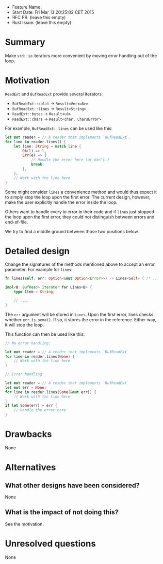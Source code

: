 - Feature Name: 
- Start Date: Fri Mar 13 20:25:02 CET 2015
- RFC PR: (leave this empty)
- Rust Issue: (leave this empty)

# Summary

Make `std::io` iterators more convenient by moving error handling out of the
loop.

# Motivation

`ReadExt` and `BufReadExt` provide several iterators:

* `BufReadExt::split` -> `Result<Vec<u8>>`
* `BufReadExt::lines` -> `Result<String>`
* `ReadExt::bytes` -> `Result<u8>`
* `ReadExt::chars` -> `Result<char, CharsError>`

For example, `BufReadExt::lines` can be used like this:

```rust
let mut reader = // A reader that implements `BufReadExt`.
for line in reader.lines() {
    let line: String = match line {
        Ok(l) => l,
        Err(e) => {
            // Handle the error here (or don't.)
            break;
        },
    };
    // Work with the line here
}
```

Some might consider `lines` a convenience method and would thus expect it to
simply stop the loop upon the first error. The current design, however, make the
user explicitly handle the error inside the loop.

Others want to handle every io error in their code and if `lines` just stopped
the loop upon the first error, they could not distinguish between errors and
end-of-file.

We try to find a middle ground between those two positions below.

# Detailed design

Change the signatures of the methods mentioned above to accept an error
parameter. For example for `lines`:

```rust
fn lines(self, err: Option<&mut Option<Error>>) -> Lines<Self> { /* ... */ }

impl<B: BufRead> Iterator for Lines<B> {
    type Item = String;

    // ....
}
```

The `err` argument will be stored in `Lines`. Upon the first error, lines checks
whether `err.is_some()`. If so, it stores the error in the reference. Either
way, it will stop the loop.

This function can then be used like this:

```rust
// No error handling:

let mut reader = // A reader that implements `BufReadExt`
for line in reader.lines(None) {
    // Work with the line here
}

// Error handling:

let mut reader = // A reader that implements `BufReadExt`
let mut err = None;
for line in reader.lines(Some(&mut err)) {
    // Work with the line here
}
if let Some(err) = err {
    // Handle the error here
}
```

# Drawbacks

None

# Alternatives

## What other designs have been considered?

None

## What is the impact of not doing this?

See the motivation.

# Unresolved questions

None
